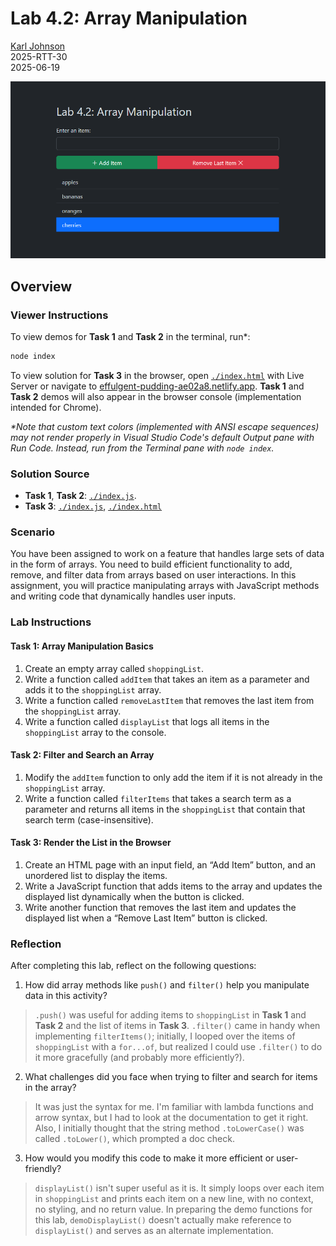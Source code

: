 # Lab 4.2: Array Manipulation

[Karl Johnson](https://github.com/hirekarl)  
2025-RTT-30  
<date datetime="2025-06-19">2025-06-19</date>  

![Preview image of Task 3 output.](./images/preview.png)

## Overview
### Viewer Instructions
To view demos for **Task 1** and **Task 2** in the terminal, run\*:

```bash
node index
```

To view solution for **Task 3** in the browser, open [`./index.html`](./index.html) with Live Server or navigate to [effulgent-pudding-ae02a8.netlify.app](https://effulgent-pudding-ae02a8.netlify.app/). **Task 1** and **Task 2** demos will also appear in the browser console (implementation intended for Chrome).

*\*Note that custom text colors (implemented with ANSI escape sequences) may not render properly in Visual Studio Code's default Output pane with Run Code. Instead, run from the Terminal pane with `node index`.*


### Solution Source
- **Task 1**, **Task 2**: [`./index.js`](./index.js).
- **Task 3**: [`./index.js`](./index.js), [`./index.html`](./index.html)

### Scenario
You have been assigned to work on a feature that handles large sets of data in the form of arrays. You need to build efficient functionality to add, remove, and filter data from arrays based on user interactions. In this assignment, you will practice manipulating arrays with JavaScript methods and writing code that dynamically handles user inputs.

### Lab Instructions
#### Task 1: Array Manipulation Basics
1. Create an empty array called `shoppingList`.
2. Write a function called `addItem` that takes an item as a parameter and adds it to the `shoppingList` array.
3. Write a function called `removeLastItem` that removes the last item from the `shoppingList` array.
4. Write a function called `displayList` that logs all items in the `shoppingList` array to the console.

#### Task 2: Filter and Search an Array
1. Modify the `addItem` function to only add the item if it is not already in the `shoppingList` array.
2. Write a function called `filterItems` that takes a search term as a parameter and returns all items in the `shoppingList` that contain that search term (case-insensitive).

#### Task 3: Render the List in the Browser
1. Create an HTML page with an input field, an “Add Item” button, and an unordered list to display the items.
2. Write a JavaScript function that adds items to the array and updates the displayed list dynamically when the button is clicked.
3. Write another function that removes the last item and updates the displayed list when a “Remove Last Item” button is clicked.

### Reflection
After completing this lab, reflect on the following questions:

1. How did array methods like `push()` and `filter()` help you manipulate data in this activity?

> `.push()` was useful for adding items to `shoppingList` in **Task 1** and **Task 2** and the list of items in **Task 3**. `.filter()` came in handy when implementing `filterItems()`; initially, I looped over the items of `shoppingList` with a `for...of`, but realized I could use `.filter()` to do it more gracefully (and probably more efficiently?).

2. What challenges did you face when trying to filter and search for items in the array?

> It was just the syntax for me. I'm familiar with lambda functions and arrow syntax, but I had to look at the documentation to get it right. Also, I initially thought that the string method `.toLowerCase()` was called `.toLower()`, which prompted a doc check.

3. How would you modify this code to make it more efficient or user-friendly?

> `displayList()` isn't super useful as it is. It simply loops over each item in `shoppingList` and prints each item on a new line, with no context, no styling, and no return value. In preparing the demo functions for this lab, `demoDisplayList()` doesn't actually make reference to `displayList()` and serves as an alternate implementation.
